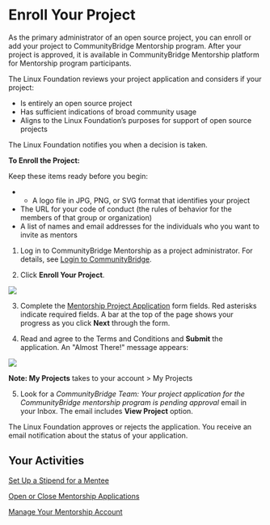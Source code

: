 # Enroll Your Project

As the primary administrator of an open source project, you can enroll or add your project to CommunityBridge Mentorship program. After your project is approved, it is available in CommunityBridge Mentorship platform for Mentorship program participants.

The Linux Foundation reviews your project application and considers if your project:

* Is entirely an open source project
* Has sufficient indications of broad community usage
* Aligns to the Linux Foundation’s purposes for support of open source projects

The Linux Foundation notifies you when a decision is taken.

**To Enroll the Project:**

Keep these items ready before you begin:

* *  A logo file in JPG, PNG, or SVG format that identifies your project
* The URL for your code of conduct \(the rules of behavior for the members of that group or organization\)
* A list of names and email addresses for the individuals who you want to invite as mentors

1. Log in to CommunityBridge Mentorship as a project administrator. For details, see [Login to CommunityBridge](../../communitybridge/login-to-communitybridge.md).

2. Click **Enroll Your Project**.

![](https://gblobscdn.gitbook.com/assets%2F-M2DCN9UgoRgMEkgnLyP%2F-M2carn2dyNcNitDl8g2%2F-M2cc9jypMUVwPZmYAR7%2Fenroll%20your%20project%20screen.png?alt=media&token=f969482e-8b12-4e25-960b-2a21844f7e73)

3. Complete the [Mentorship Project Application](https://docs.linuxfoundation.org/docs/communitybridge-mentorship/administrators/enroll-your-project/mentorship-project-application) form fields. Red asterisks indicate required fields. A bar at the top of the page shows your progress as you click **Next** through the form.

4. Read and agree to the Terms and Conditions and **Submit** the application. An "Almost There!" message appears:

![](https://gblobscdn.gitbook.com/assets%2Flinux-foundation-documentation%2F-M2NjwWHAjKIXQt5_BQs%2F-M2No4rtJRA8tefcJNcI%2F7418710.png?generation=1584185530467004&alt=media)

 **Note: My Projects** takes to your account &gt; My Projects

5. Look for a _CommunityBridge Team: Your project application for the CommunityBridge mentorship program is pending approval_ email in your Inbox. The email includes **View Project** option.

The Linux Foundation approves or rejects the application. You receive an email notification about the status of your application.

## Your Activities <a id="EnrollYourProject-YourActivities"></a>

​[Set Up a Stipend for a Mentee](https://docs.linuxfoundation.org/docs/communitybridge-funding/mentorship-program/set-up-a-stipend-for-a-mentee)​

​[Open or Close Mentorship Applications](https://docs.linuxfoundation.org/docs/communitybridge-mentorship/administrators/open-or-close-mentorship-applications)​

​[Manage Your Mentorship Account](https://docs.linuxfoundation.org/docs/communitybridge-mentorship/administrators/manage-your-mentorship-account)​

